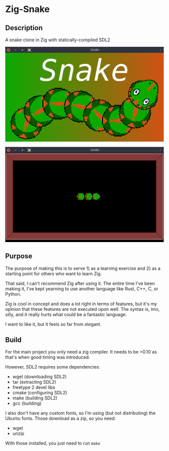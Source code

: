 # Zig-Snake

## Description

A snake clone in Zig with statically-compiled SDL2

![title](/img/title-screen.png)

![gameplay](/img/gameplay-screen.png)

## Purpose

The purpose of making this is to serve 1) as a learning exercise and 2) as a starting point for others who want to learn Zig.

That said, I can't recommend Zig after using it. The entire time I've been making it, I've kept yearning to use another language like Rust, C++, C, or Python.

Zig is cool in concept and does a lot right in terms of features, but it's my opinion that these features are not executed upon well. The syntax is, imo, silly, and it really hurts what could be a fantastic language.

I want to like it, but it feels so far from elegant.

## Build

For the main project you only need a zig compiler. It needs to be >0.10 as that's when good timing was introduced.

However, SDL2 requires some dependencies:
- wget (downloading SDL2)
- tar (extracting SDL2)
- freetype 2 devel libs
- cmake (configuring SDL2)
- make (building SDL2)
- gcc (building)

I also don't have any custom fonts, so I'm using (but not distributing) the Ubuntu fonts. Those download as a zip, so you need:
- wget
- unzip

With those installed, you just need to run `make`

